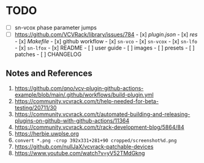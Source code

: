 # TODO

- [ ] sn-vcox phase parameter jumps
- [ ] https://github.com/VCVRack/library/issues/784
      - [x] _plugin.json_
      - [x] _res_
      - [x] _Makefile_
      - [x] github workflow
      - [x] `sn-vco`
      - [x] `sn-vcox`
      - [x] `sn-lfo`
      - [x] `sn-lfox`
      - [x] README
      - [ ] user guide
      - [ ] images
      - [ ] presets
      - [ ] patches
      - [ ] CHANGELOG

## Notes and References

1. https://github.com/qno/vcv-plugin-github-actions-example/blob/main/.github/workflows/build-plugin.yml
2. https://community.vcvrack.com/t/help-needed-for-beta-testing/20711/30
3. https://community.vcvrack.com/t/automated-building-and-releasing-plugins-on-github-with-github-actions/11364
4. https://community.vcvrack.com/t/rack-development-blog/5864/84
5. https://herbie.uwplse.org
6. `convert *.png -crop 392x331+281+90 cropped/screenshot%d.png`
7. https://github.com/nullJaX/vcvrack-patchable-devices
8. https://www.youtube.com/watch?v=yV52TMdGkng